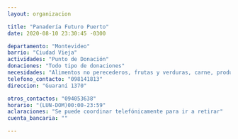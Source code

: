 ```yaml
---
layout: organizacion

title: "Panadería Futuro Puerto"
date: 2020-08-10 23:30:45 -0300

departamento: "Montevideo"
barrio: "Ciudad Vieja"
actividades: "Punto de Donación"
donaciones: "Todo tipo de donaciones"
necesidades: "Alimentos no perecederos, frutas y verduras, carne, productos sanitarios (tapabocas, guantes, alcohol en gel, detergente,etc), recipientes o tuppers"
telefono_contacto: "098141813"
direccion: "Guaraní 1370"

otros_contactos: "094053638"
horario: "(LUN-DOM)00:00-23:59"
aclaraciones: "Se puede coordinar telefónicamente para ir a retirar"
cuenta_bancaria: ""

---
```

